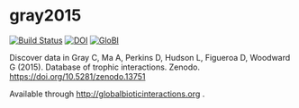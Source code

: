 # gray2015
[![Build Status](https://travis-ci.org/globalbioticinteractions/gray2015.svg)](https://travis-ci.org/globalbioticinteractions/gray2015) [![DOI](https://zenodo.org/badge/48884420.svg)](https://zenodo.org/badge/latestdoi/48884420) [![GloBI](http://api.globalbioticinteractions.org/interaction.svg?accordingTo=globalbioticinteractions/gray2015)](http://globalbioticinteractions.org/?accordingTo=globalbioticinteractions/gray2015)

Discover data in Gray C, Ma A, Perkins D, Hudson L, Figueroa D, Woodward G (2015). Database of trophic interactions. Zenodo. https://doi.org/10.5281/zenodo.13751

Available through http://globalbioticinteractions.org .
